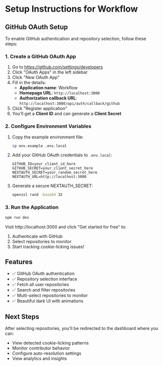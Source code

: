 # Setup Instructions for Workflow

## GitHub OAuth Setup

To enable GitHub authentication and repository selection, follow these steps:

### 1. Create a GitHub OAuth App

1. Go to https://github.com/settings/developers
2. Click "OAuth Apps" in the left sidebar
3. Click "New OAuth App"
4. Fill in the details:
   - **Application name**: Workflow
   - **Homepage URL**: `http://localhost:3000`
   - **Authorization callback URL**: `http://localhost:3000/api/auth/callback/github`
5. Click "Register application"
6. You'll get a **Client ID** and can generate a **Client Secret**

### 2. Configure Environment Variables

1. Copy the example environment file:
   ```bash
   cp env.example .env.local
   ```

2. Add your GitHub OAuth credentials to `.env.local`:
   ```
   GITHUB_ID=your_client_id_here
   GITHUB_SECRET=your_client_secret_here
   NEXTAUTH_SECRET=your_random_secret_here
   NEXTAUTH_URL=http://localhost:3000
   ```

3. Generate a secure NEXTAUTH_SECRET:
   ```bash
   openssl rand -base64 32
   ```

### 3. Run the Application

```bash
npm run dev
```

Visit http://localhost:3000 and click "Get started for free" to:
1. Authenticate with GitHub
2. Select repositories to monitor
3. Start tracking cookie-licking issues!

## Features

- ✅ GitHub OAuth authentication
- ✅ Repository selection interface
- ✅ Fetch all user repositories
- ✅ Search and filter repositories  
- ✅ Multi-select repositories to monitor
- ✅ Beautiful dark UI with animations

## Next Steps

After selecting repositories, you'll be redirected to the dashboard where you can:
- View detected cookie-licking patterns
- Monitor contributor behavior
- Configure auto-resolution settings
- View analytics and insights

